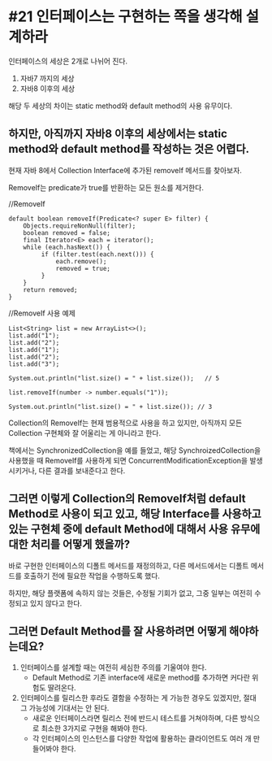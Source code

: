 # #21 인터페이스는 구현하는 쪽을 생각해 설계하라

인터페이스의 세상은 2개로 나뉘어 진다.

1. 자바7 까지의 세상
2. 자바8 이후의 세상

해당 두 세상의 차이는 static method와 default method의 사용 유무이다.

## 하지만, 아직까지 자바8 이후의 세상에서는 static method와 default method를 작성하는 것은 어렵다.

현재 자바 8에서 Collection Interface에 추가된 removeIf 메서드를 찾아보자.

RemoveIf는 predicate가 true를 반환하는 모든 원소를 제거한다.

//RemoveIf

    default boolean removeIf(Predicate<? super E> filter) {  
    	Objects.requireNonNull(filter);  
    	boolean removed = false;  
    	final Iterator<E> each = iterator();  
    	while (each.hasNext()) {  
    		 if (filter.test(each.next())) {  
    			 each.remove();  
    			 removed = true;  
    		 }  
    	}  
    	return removed;  
    }

//RemoveIf 사용 예제

    List<String> list = new ArrayList<>();  
    list.add("1");  
    list.add("2");  
    list.add("1");  
    list.add("2");  
    list.add("3");  
      
    System.out.println("list.size() = " + list.size());   // 5
      
    list.removeIf(number -> number.equals("1"));  
      
    System.out.println("list.size() = " + list.size()); // 3

Collection의 RemoveIf는 현재 범용적으로 사용을 하고 있지만, 아직까지 모든 Collection 구현체와 잘 어울리는 게 아니라고 한다. 

책에서는 SynchronizedCollection을 예를 들었고, 해당 SynchroizedCollection을 사용했을 때 RemoveIf를 사용하게 되면 ConcurrentModificationException을 발생시키거나, 다른 결과를 보내준다고 한다.



## 그러면 이렇게 Collection의 RemoveIf처럼  default Method로 사용이 되고 있고,  해당 Interface를 사용하고 있는 구현체 중에 default Method에 대해서 사용 유무에 대한 처리를 어떻게 했을까?

바로 구현한 인터페이스의 디폴트 메서드를 재정의하고, 다른 메서드에서는 디폴트 메서드를 호출하기 전에 필요한 작업을 수행하도록 했다. 

하지만, 해당 플랫폼에 속하지 않는 것들은, 수정될 기회가 없고, 그중 일부는 여전히 수정되고 있지 않다고 한다.



## 그러면 Default Method를 잘 사용하려면 어떻게 해야하는데요?

1. 인터페이스를 설계할 때는 여전히 세심한 주의를 기울여야 한다.
	- Default Method로 기존 interface에 새로운 method를 추가하면 커다란 위험도 딸려온다.
2. 인터페이스를 릴리스한 후라도 결함을 수정하는 게 가능한 경우도 있겠지만, 절대 그 가능성에 기대서는 안 된다.
	- 새로운 인터페이스라면 릴리스 전에 반드시 테스트를 거쳐야하며, 다른 방식으로 최소한 3가지로 구현을 해봐야 한다.
	- 각 인터페이스의 인스턴스를 다양한 작업에 활용하는 클라이언트도 여러 개 만들어봐야 한다.



